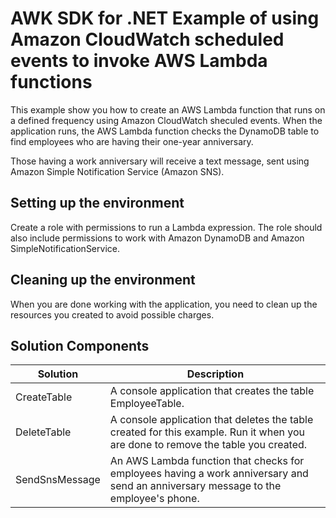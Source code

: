 # AWK SDK for .NET Example of using Amazon CloudWatch scheduled events to invoke AWS Lambda functions

This example show you how to create an AWS Lambda function that runs
on a defined frequency using Amazon CloudWatch sheculed events. When the
application runs, the AWS Lambda function checks the DynamoDB table to
find employees who are having their one-year anniversary.

Those having a work anniversary will receive a text message, sent using
Amazon Simple Notification Service (Amazon SNS).

## Setting up the environment

Create a role with permissions to run a Lambda expression. The role should also
include permissions to work with Amazon DynamoDB and Amazon
SimpleNotificationService.

## Cleaning up the environment

When you are done working with the application, you need to clean up the
resources you created to avoid possible charges.

## Solution Components

| Solution | Description |
|----------|-------------|
| CreateTable | A console application that creates the table EmployeeTable. |
| DeleteTable | A console application that deletes the table created for this example. Run it when you are done to remove the table you created. |
| SendSnsMessage | An AWS Lambda function that checks for employees having a work anniversary and send an anniversary message to the employee's phone. |
